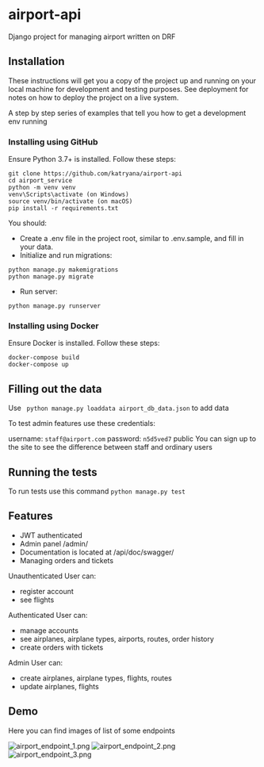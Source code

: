 # airport-api

Django project for managing airport written on DRF


## Installation 

These instructions will get you a copy of the project up and running on your local machine for development and testing purposes. See deployment for notes on how to deploy the project on a live system.

A step by step series of examples that tell you how to get a development env running

### Installing using GitHub
Ensure Python 3.7+ is installed. Follow these steps:

```shell
git clone https://github.com/katryana/airport-api
cd airport_service
python -m venv venv
venv\Scripts\activate (on Windows)
source venv/bin/activate (on macOS)
pip install -r requirements.txt
```
You should:
* Create a .env file in the project root, similar to .env.sample, and fill in your data.
* Initialize and run migrations:

```shell
python manage.py makemigrations
python manage.py migrate
```
* Run server:

```shell
python manage.py runserver
```
### Installing using Docker
Ensure Docker is installed. Follow these steps:

```shell
docker-compose build
docker-compose up
```

## Filling out the data

Use ``` python manage.py loaddata airport_db_data.json``` to add data

To test admin features use these credentials:

username: ``` staff@airport.com ``` 
password: ```n5d5ved7```
public
You can sign up to the site to see the difference between staff and ordinary users

## Running the tests

To run tests use this command ```python manage.py test ```

## Features

* JWT authenticated
* Admin panel /admin/
* Documentation is located at /api/doc/swagger/
* Managing orders and tickets

Unauthenticated User can:
* register account
* see flights

Authenticated User can:
* manage accounts
* see airplanes, airplane types, airports, routes, order history
* create orders with tickets

Admin User can:
* create airplanes, airplane types, flights, routes
* update airplanes, flights

## Demo

Here you can find images of list of some endpoints

![airport_endpoint_1.png](..%2F..%2FPictures%2FScreenshots%2Fairport_endpoint_1.png)
![airport_endpoint_2.png](..%2F..%2FPictures%2FScreenshots%2Fairport_endpoint_2.png)
![airport_endpoint_3.png](..%2F..%2FPictures%2FScreenshots%2Fairport_endpoint_3.png)
